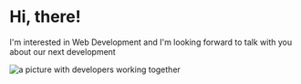 # Hi, there!

<p>I'm interested in Web Development and I'm looking forward to talk with you about our next development</p>

<img src="https://www.google.com/url?sa=i&url=https%3A%2F%2Fwww.shakebugs.com%2Fblog%2Fcollaboration-in-software-development%2F&psig=AOvVaw3CA_mntApx_k_jtQoV33SD&ust=1664976286761000&source=images&cd=vfe&ved=0CAwQjRxqFwoTCMi83qDWxvoCFQAAAAAdAAAAABAS" alt="a picture with developers working together">

